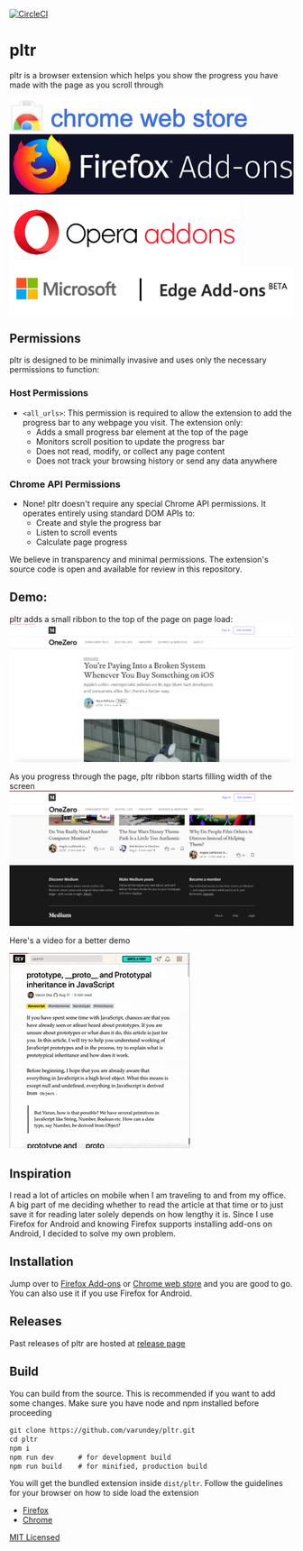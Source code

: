 [![CircleCI](https://circleci.com/gh/varundey/pltr/tree/master.svg?style=svg)](https://circleci.com/gh/varundey/pltr/tree/master)

# pltr

pltr is a browser extension which helps you show the progress you have made with the page as you scroll through

[![Chrome web store](https://raw.githubusercontent.com/varundey/pltr/master/assets/chrome%20web%20store.png)](https://chrome.google.com/webstore/detail/pltr/jnandbgcohcjgonlhmgpjlcpbkaccbnk)
[![Firefox Add-ons](https://raw.githubusercontent.com/varundey/pltr/master/assets/firefox%20add-ons.png)](https://addons.mozilla.org/en-US/firefox/addon/pltr/)
[![Opera addons](https://raw.githubusercontent.com/varundey/pltr/master/assets/opera%20addons.png)](https://addons.opera.com/en/extensions/details/pltr/)
[![Edge Add-ons](https://raw.githubusercontent.com/varundey/pltr/master/assets/microsoft%20add-ons.png)](https://microsoftedge.microsoft.com/addons/detail/innnpngkjjjanfadleaidackgdppicab)

## Permissions

pltr is designed to be minimally invasive and uses only the necessary permissions to function:

### Host Permissions
- `<all_urls>`: This permission is required to allow the extension to add the progress bar to any webpage you visit. The extension only:
  - Adds a small progress bar element at the top of the page
  - Monitors scroll position to update the progress bar
  - Does not read, modify, or collect any page content
  - Does not track your browsing history or send any data anywhere

### Chrome API Permissions
- None! pltr doesn't require any special Chrome API permissions. It operates entirely using standard DOM APIs to:
  - Create and style the progress bar
  - Listen to scroll events
  - Calculate page progress

We believe in transparency and minimal permissions. The extension's source code is open and available for review in this repository.

## Demo:
pltr adds a small ribbon to the top of the page on page load:
![pltr showing small red ribbon on top of page upon load](https://raw.githubusercontent.com/varundey/pltr/master/assets/page%20load%20screenshot.png "Page load")

As you progress through the page, pltr ribbon starts filling width of the screen
![pltr ribbon filling width of page on scrolling to the bottom](https://raw.githubusercontent.com/varundey/pltr/master/assets/page%20scrolled%20screenshot.png "Page scrolled")

Here's a video for a better demo

![pltr video demo showing how the ribbon advances on page progress](https://raw.githubusercontent.com/varundey/pltr/master/assets/pltr%20video.gif "pltr video demo")

## Inspiration
I read a lot of articles on mobile when I am traveling to and from my office. A big part of me deciding whether to read the article at that time or to just save it for reading later solely depends on how lengthy it is. Since I use Firefox for Android and knowing Firefox supports installing add-ons on Android, I decided to solve my own problem.

## Installation
Jump over to [Firefox Add-ons](https://addons.mozilla.org/en-US/firefox/addon/pltr/) or [Chrome web store](https://chrome.google.com/webstore/detail/pltr/jnandbgcohcjgonlhmgpjlcpbkaccbnk) and you are good to go. You can also use it if you use Firefox for Android.

## Releases
Past releases of pltr are hosted at [release page](https://github.com/varundey/pltr/releases)

## Build
You can build from the source. This is recommended if you want to add some changes. Make sure you have node and npm installed before proceeding
```shell
git clone https://github.com/varundey/pltr.git
cd pltr
npm i
npm run dev      # for development build
npm run build    # for minified, production build
```
You will get the bundled extension inside `dist/pltr`. Follow the guidelines for your browser on how to side load the extension
- [Firefox](https://developer.mozilla.org/en-US/docs/Mozilla/Add-ons/WebExtensions/Distribution_options/Sideloading_add-ons)
- [Chrome](https://support.google.com/chrome/a/answer/2714278)


[MIT Licensed](https://varundey.mit-license.org/)